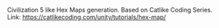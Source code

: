 Civilization 5 like Hex Maps generation. Based on Catlike Coding Series.
Link: https://catlikecoding.com/unity/tutorials/hex-map/
